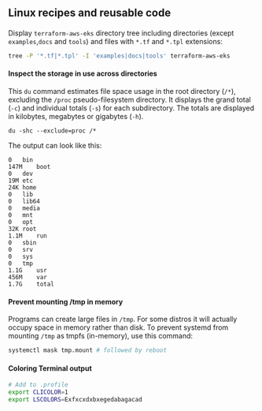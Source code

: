 ## Linux recipes and reusable code

####
Display `terraform-aws-eks` directory tree including directories (except `examples`,`docs` and `tools`) and files with `*.tf` and `*.tpl` extensions:
```bash
tree -P '*.tf|*.tpl' -I 'examples|docs|tools' terraform-aws-eks
```

#### Inspect the storage in use across directories
This `du` command estimates file space usage in the root directory (`/*`), excluding the `/proc` pseudo-filesystem directory. It displays the grand total (`-c`) and individual totals (`-s`) for each subdirectory. The totals are displayed in kilobytes, megabytes or gigabytes (`-h`).

    du -shc --exclude=proc /*

The output can look like this:
```
0	bin
147M	boot
0	dev
19M	etc
24K	home
0	lib
0	lib64
0	media
0	mnt
0	opt
32K	root
1.1M	run
0	sbin
0	srv
0	sys
0	tmp
1.1G	usr
456M	var
1.7G	total
```

#### Prevent mounting /tmp in memory
Programs can create large files in `/tmp`. For some distros it will actually occupy space in memory rather than disk. 
To prevent systemd from mounting `/tmp` as tmpfs (in-memory), use this command:
```bash
systemctl mask tmp.mount # followed by reboot
```

#### Coloring Terminal output
```bash
# Add to .profile
export CLICOLOR=1
export LSCOLORS=Exfxcxdxbxegedabagacad
```
